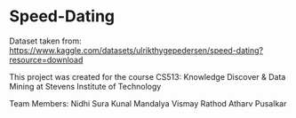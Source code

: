 # Speed-Dating

Dataset taken from:
https://www.kaggle.com/datasets/ulrikthygepedersen/speed-dating?resource=download

This project was created for the course CS513: Knowledge Discover & Data Mining at Stevens Institute of Technology

Team Members:
Nidhi Sura
Kunal Mandalya
Vismay Rathod
Atharv Pusalkar
